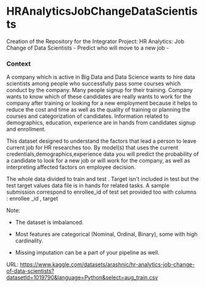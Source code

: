 # HRAnalyticsJobChangeDataScientists
Creation of the Repository for the Integrator Project: HR Analytics: Job Change of Data Scientists - Predict who will move to a new job -


### Context

A company which is active in Big Data and Data Science wants to hire data scientists among people who successfully pass some courses which conduct by the company. Many people signup for their training. Company wants to know which of these candidates are really wants to work for the company after training or looking for a new employment because it helps to reduce the cost and time as well as the quality of training or planning the courses and categorization of candidates. Information related to demographics, education, experience are in hands from candidates signup and enrollment.

This dataset designed to understand the factors that lead a person to leave current job for HR researches too. By model(s) that uses the current credentials,demographics,experience data you will predict the probability of a candidate to look for a new job or will work for the company, as well as interpreting affected factors on employee decision.

The whole data divided to train and test . Target isn't included in test but the test target values data file is in hands for related tasks. A sample submission correspond to enrollee_id of test set provided too with columns : enrollee _id , target

Note:

- The dataset is imbalanced.

- Most features are categorical (Nominal, Ordinal, Binary), some with high cardinality.

- Missing imputation can be a part of your pipeline as well.

URL: https://www.kaggle.com/datasets/arashnic/hr-analytics-job-change-of-data-scientists?datasetId=1019790&language=Python&select=aug_train.csv

